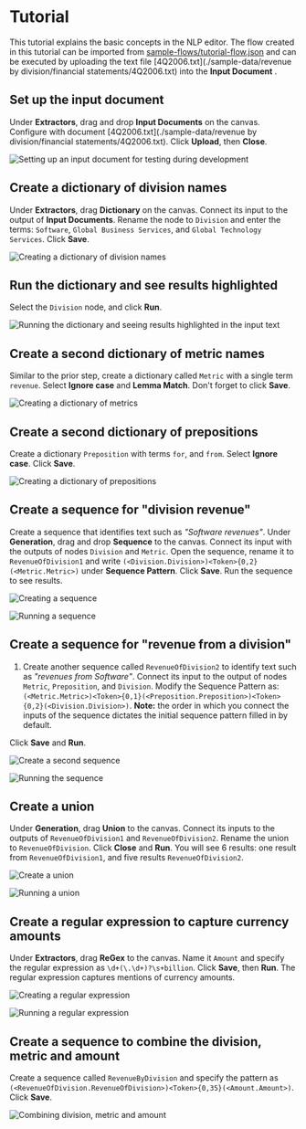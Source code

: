 <!--

Copyright 2022 Elyra Authors

Licensed under the Apache License, Version 2.0 (the "License");
you may not use this file except in compliance with the License.
You may obtain a copy of the License at

http://www.apache.org/licenses/LICENSE-2.0

Unless required by applicable law or agreed to in writing, software
distributed under the License is distributed on an "AS IS" BASIS,
WITHOUT WARRANTIES OR CONDITIONS OF ANY KIND, either express or implied.
See the License for the specific language governing permissions and
limitations under the License.
-->
# Tutorial

This tutorial explains the basic concepts in the NLP editor.
The flow created in this tutorial can be imported from [sample-flows/tutorial-flow.json](./sample-flows/tutorial-flow.json) 
and can be executed by uploading the text file [4Q2006.txt](./sample-data/revenue by division/financial statements/4Q2006.txt) into the **Input Document** .

## Set up the input document

Under **Extractors**, drag and drop **Input Documents** on the canvas. Configure with document [4Q2006.txt](./sample-data/revenue by division/financial statements/4Q2006.txt). Click **Upload**, then **Close**.

![Setting up an input document for testing during development](images/tutorial_input.png)

## Create a dictionary of division names 

Under **Extractors**, drag **Dictionary** on the canvas. Connect its input to the output of **Input Documents**. 
Rename the node to `Division` and enter the terms: `Software`, `Global Business Services`, and `Global Technology Services`. Click **Save**.

![Creating a dictionary of division names](images/tutorial_division.png)

## Run the dictionary and see results highlighted

Select the `Division` node, and click **Run**. 

![Running the dictionary and seeing results highlighted in the input text](images/tutorial_division_run.png)

## Create a second dictionary of metric names

Similar to the prior step, create a dictionary called `Metric` with a single term `revenue`. Select **Ignore case** and **Lemma Match**. Don't forget to click **Save**.

![Creating a dictionary of metrics](images/tutorial_metric.png)

## Create a second dictionary of prepositions

Create a dictionary `Preposition` with terms `for`, and `from`. Select **Ignore case**. Click **Save**.

![Creating a dictionary of prepositions](images/tutorial_preposition.png)

## Create a sequence for "division revenue"

Create a sequence that identifies text such as _"Software revenues"_. Under **Generation**, drag and drop **Sequence** to the canvas. Connect its input with the outputs of nodes `Division` and `Metric`. 
Open the sequence, rename it to `RevenueOfDivision1` and write `(<Division.Division>)<Token>{0,2}(<Metric.Metric>)` under **Sequence Pattern**. Click **Save**. Run the sequence to see results.

![Creating a sequence](images/tutorial_revofdiv1.png)

![Running a sequence](images/tutorial_revofdiv1_run.png)

## Create a sequence for "revenue from a division"

1. Create another sequence called `RevenueOfDivision2` to identify text such as _"revenues from Software"_. Connect its input to the output of nodes `Metric`, `Preposition`, and `Division`. Modify the Sequence Pattern as: `(<Metric.Metric>)<Token>{0,1}(<Preposition.Preposition>)<Token>{0,2}(<Division.Division>)`. 
**Note:** the order in which you connect the inputs of the sequence dictates the initial sequence pattern filled in by default. 

Click **Save** and **Run**.

![Create a second sequence](images/tutorial_revofdiv2.png)

![Running the sequence](images/tutorial_revofdiv2_run.png)

## Create a union

Under **Generation**, drag **Union** to the canvas. Connect its inputs to the outputs of `RevenueOfDivision1` and `RevenueOfDivision2`. Rename the union to `RevenueOfDivision`. Click **Close** and **Run**. 
You will see 6 results: one result from `RevenueOfDivision1`, and five results `RevenueOfDivision2`.

![Create a union](images/tutorial_revofdiv.png)

![Running a union](images/tutorial_revofdiv_run.png)

## Create a regular expression to capture currency amounts

Under **Extractors**, drag **ReGex** to the canvas. Name it `Amount` and specify the regular expression as `\d+(\.\d+)?\s+billion`. 
Click **Save**, then **Run**.
The regular expression captures mentions of currency amounts.

![Creating a regular expression](images/tutorial_amount.png)

![Running a regular expression](images/tutorial_amount_run.png)

## Create a sequence to combine the division, metric and amount

Create a sequence called `RevenueByDivision` and specify the pattern as `(<RevenueOfDivision.RevenueOfDivision>)<Token>{0,35}(<Amount.Amount>)`. Click **Save**.

![Combining division, metric and amount](images/tutorial_revbydiv.png)











